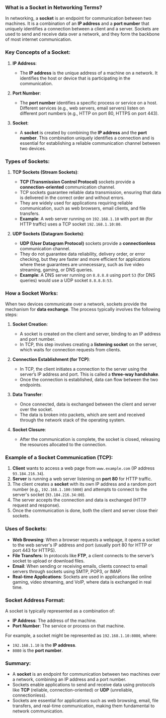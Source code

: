### What is a Socket in Networking Terms?

In networking, a **socket** is an endpoint for communication between two machines. It is a combination of an **IP address** and a **port number** that uniquely identifies a connection between a client and a server. Sockets are used to send and receive data over a network, and they form the backbone of most internet communication.

### Key Concepts of a Socket:

1. **IP Address**:
   - The **IP address** is the unique address of a machine on a network. It identifies the host or device that is participating in the communication.

2. **Port Number**:
   - The **port number** identifies a specific process or service on a host. Different services (e.g., web servers, email servers) listen on different port numbers (e.g., HTTP on port 80, HTTPS on port 443).

3. **Socket**:
   - A **socket** is created by combining the **IP address** and the **port number**. This combination uniquely identifies a connection and is essential for establishing a reliable communication channel between two devices.

### Types of Sockets:

1. **TCP Sockets (Stream Sockets)**:
   - **TCP (Transmission Control Protocol)** sockets provide a **connection-oriented** communication channel.
   - TCP sockets guarantee reliable data transmission, ensuring that data is delivered in the correct order and without errors.
   - They are widely used for applications requiring reliable communication, such as web browsers, email clients, and file transfers.
   - **Example**: A web server running on `192.168.1.10` with port `80` (for HTTP traffic) uses a TCP socket `192.168.1.10:80`.

2. **UDP Sockets (Datagram Sockets)**:
   - **UDP (User Datagram Protocol)** sockets provide a **connectionless** communication channel.
   - They do not guarantee data reliability, delivery order, or error checking, but they are faster and more efficient for applications where these guarantees are unnecessary, such as live video streaming, gaming, or DNS queries.
   - **Example**: A DNS server running on `8.8.8.8` using port `53` (for DNS queries) would use a UDP socket `8.8.8.8:53`.

### How a Socket Works:

When two devices communicate over a network, sockets provide the mechanism for **data exchange**. The process typically involves the following steps:

1. **Socket Creation**:
   - A socket is created on the client and server, binding to an IP address and port number.
   - In TCP, this step involves creating a **listening socket** on the server, which waits for connection requests from clients.

2. **Connection Establishment (for TCP)**:
   - In TCP, the client initiates a connection to the server using the server’s IP address and port. This is called a **three-way handshake**.
   - Once the connection is established, data can flow between the two endpoints.

3. **Data Transfer**:
   - Once connected, data is exchanged between the client and server over the socket.
   - The data is broken into packets, which are sent and received through the network stack of the operating system.

4. **Socket Closure**:
   - After the communication is complete, the socket is closed, releasing the resources allocated to the connection.

### Example of a Socket Communication (TCP):

1. **Client** wants to access a web page from `www.example.com` (IP address `93.184.216.34`).
2. **Server** is running a web server listening on **port 80** for HTTP traffic.
3. The client creates a **socket** with its own IP address and a random port number (e.g., `192.168.1.100:5000`) and attempts to connect to the server's socket (`93.184.216.34:80`).
4. The server accepts the connection and data is exchanged (HTTP request and response).
5. Once the communication is done, both the client and server close their sockets.

### Uses of Sockets:

- **Web Browsing**: When a browser requests a webpage, it opens a socket to the web server's IP address and port (usually port 80 for HTTP or port 443 for HTTPS).
- **File Transfers**: In protocols like **FTP**, a client connects to the server’s socket to upload or download files.
- **Email**: When sending or receiving emails, clients connect to email servers through sockets using SMTP, POP3, or IMAP.
- **Real-time Applications**: Sockets are used in applications like online gaming, video streaming, and VoIP, where data is exchanged in real time.

### Socket Address Format:

A socket is typically represented as a combination of:
- **IP Address**: The address of the machine.
- **Port Number**: The service or process on that machine.
  
For example, a socket might be represented as `192.168.1.10:8080`, where:
- `192.168.1.10` is the **IP address**.
- `8080` is the **port number**.

### Summary:

- A **socket** is an endpoint for communication between two machines over a network, combining an IP address and a port number.
- Sockets enable applications to send and receive data using protocols like **TCP** (reliable, connection-oriented) or **UDP** (unreliable, connectionless).
- Sockets are essential for applications such as web browsing, email, file transfers, and real-time communication, making them fundamental to network communication.